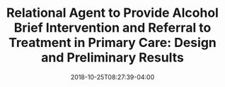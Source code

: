 ---
name: "Alcohol Intervention"
title: "Relational Agent to Provide Alcohol Brief Intervention and Referral to Treatment in Primary Care: Design and Preliminary Results"
event: "Society for Behavioral Medicine (SBM) annual meeting"
authors: 
- name: "Sawdy, M."
- name: "Yeksigian, C."
- name: "Zhou, S."
- name: "Bickmore, T."
- name: "Rubin, A."
year: 2018
resources: 
- name: "IUI18"
  src: "IUI18.pdf"
external_url: null
date: 2018-10-25T08:27:39-04:00
draft: true
---
